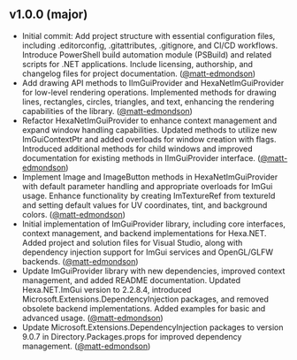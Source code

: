 ## v1.0.0 (major)

- Initial commit: Add project structure with essential configuration files, including .editorconfig, .gitattributes, .gitignore, and CI/CD workflows. Introduce PowerShell build automation module (PSBuild) and related scripts for .NET applications. Include licensing, authorship, and changelog files for project documentation. ([@matt-edmondson](https://github.com/matt-edmondson))
- Add drawing API methods to IImGuiProvider and HexaNetImGuiProvider for low-level rendering operations. Implemented methods for drawing lines, rectangles, circles, triangles, and text, enhancing the rendering capabilities of the library. ([@matt-edmondson](https://github.com/matt-edmondson))
- Refactor HexaNetImGuiProvider to enhance context management and expand window handling capabilities. Updated methods to utilize new ImGuiContextPtr and added overloads for window creation with flags. Introduced additional methods for child windows and improved documentation for existing methods in IImGuiProvider interface. ([@matt-edmondson](https://github.com/matt-edmondson))
- Implement Image and ImageButton methods in HexaNetImGuiProvider with default parameter handling and appropriate overloads for ImGui usage. Enhance functionality by creating ImTextureRef from textureId and setting default values for UV coordinates, tint, and background colors. ([@matt-edmondson](https://github.com/matt-edmondson))
- Initial implementation of ImGuiProvider library, including core interfaces, context management, and backend implementations for Hexa.NET. Added project and solution files for Visual Studio, along with dependency injection support for ImGui services and OpenGL/GLFW backends. ([@matt-edmondson](https://github.com/matt-edmondson))
- Update ImGuiProvider library with new dependencies, improved context management, and added README documentation. Updated Hexa.NET.ImGui version to 2.2.8.4, introduced Microsoft.Extensions.DependencyInjection packages, and removed obsolete backend implementations. Added examples for basic and advanced usage. ([@matt-edmondson](https://github.com/matt-edmondson))
- Update Microsoft.Extensions.DependencyInjection packages to version 9.0.7 in Directory.Packages.props for improved dependency management. ([@matt-edmondson](https://github.com/matt-edmondson))

